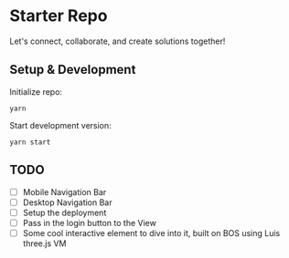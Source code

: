 # Starter Repo

Let's connect, collaborate, and create solutions together!

## Setup & Development

Initialize repo:
```
yarn
```

Start development version:
```
yarn start
```

## TODO

- [ ] Mobile Navigation Bar
- [ ] Desktop Navigation Bar
- [ ] Setup the deployment
- [ ] Pass in the login button to the View
- [ ] Some cool interactive element to dive into it, built on BOS using Luis three.js VM